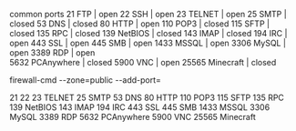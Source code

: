 common ports
21 FTP				|	open
22 SSH				|	open
23 TELNET			|	open
25 SMTP				|	closed
53 DNS				|	closed
80 HTTP				|	open
110 POP3			|	closed
115 SFTP			|	closed
135 RPC				|	closed
139 NetBIOS			|	closed
143 IMAP			|	closed
194 IRC				|	open
443 SSL				|	open
445 SMB				|	open
1433 MSSQL			|	open
3306 MySQL			|	open
3389 RDP			|	open	
5632 PCAnywhere		|	closed
5900 VNC			|	open
25565 Minecraft		|	closed

firewall-cmd --zone=public --add-port=


21 
22
23 TELNET
25 SMTP
53 DNS
80 HTTP
110 POP3
115 SFTP
135 RPC
139 NetBIOS
143 IMAP
194 IRC
443 SSL
445 SMB
1433 MSSQL
3306 MySQL
3389 RDP
5632 PCAnywhere
5900 VNC
25565 Minecraft
